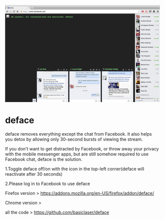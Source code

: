 
![deface running in chrome on OSX](deface.png)

deface
=============

deface removes everything except the chat from Facebook.
It also helps you detox by allowing only 30-second bursts of viewing the stream.

If you don't want to get distracted by Facebook, or throw away your privacy with the mobile messenger apps,
but are still somehow required to use Facebook chat, deface is the solution.

1.Toggle deface off/on with the icon in the top-left corner(deface will reactivate after 30 seconds)

2.Please log in to Facebook to use deface

Firefox version > https://addons.mozilla.org/en-US/firefox/addon/deface/

Chrome version >

all the code > https://github.com/basiclaser/deface
